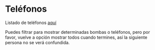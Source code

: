 # Teléfonos

Listado de teléfonos [aquí](https://docs.google.com/spreadsheets/d/1gZAsN6f0gv6tkgy9EBsYl0BQNhna0RDqA9QGycAqCQc/edit#gid=698881435)

Puedes filtrar para mostrar determinadas bombas o teléfonos, pero por favor, vuelve a opción mostrar todos cuando termines, así la siguiente persona no se verá confundida. 
